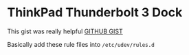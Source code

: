
ThinkPad Thunderbolt 3 Dock
===========================

This gist was really helpful
[GITHUB GIST](https://gist.github.com/seanf/e3be5bf745395d50e975)

Basically add these rule files into `/etc/udev/rules.d`
